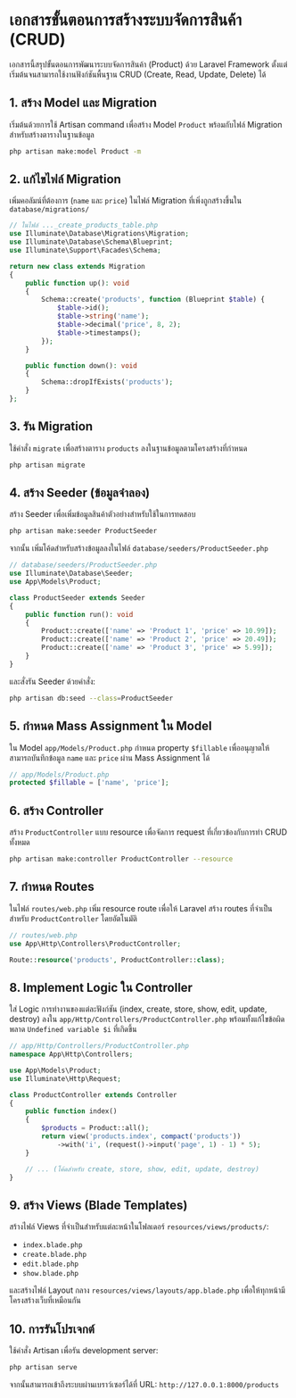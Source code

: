 # เอกสารขั้นตอนการสร้างระบบจัดการสินค้า (CRUD)

เอกสารนี้สรุปขั้นตอนการพัฒนาระบบจัดการสินค้า (Product) ด้วย Laravel Framework ตั้งแต่เริ่มต้นจนสามารถใช้งานฟังก์ชันพื้นฐาน CRUD (Create, Read, Update, Delete) ได้

## 1. สร้าง Model และ Migration
เริ่มต้นด้วยการใช้ Artisan command เพื่อสร้าง Model `Product` พร้อมกับไฟล์ Migration สำหรับสร้างตารางในฐานข้อมูล

```bash
php artisan make:model Product -m
```

## 2. แก้ไขไฟล์ Migration
เพิ่มคอลัมน์ที่ต้องการ (`name` และ `price`) ในไฟล์ Migration ที่เพิ่งถูกสร้างขึ้นใน `database/migrations/`

```php
// ในไฟล์ ..._create_products_table.php
use Illuminate\Database\Migrations\Migration;
use Illuminate\Database\Schema\Blueprint;
use Illuminate\Support\Facades\Schema;

return new class extends Migration
{
    public function up(): void
    {
        Schema::create('products', function (Blueprint $table) {
            $table->id();
            $table->string('name');
            $table->decimal('price', 8, 2);
            $table->timestamps();
        });
    }

    public function down(): void
    {
        Schema::dropIfExists('products');
    }
};
```

## 3. รัน Migration
ใช้คำสั่ง `migrate` เพื่อสร้างตาราง `products` ลงในฐานข้อมูลตามโครงสร้างที่กำหนด

```bash
php artisan migrate
```

## 4. สร้าง Seeder (ข้อมูลจำลอง)
สร้าง Seeder เพื่อเพิ่มข้อมูลสินค้าตัวอย่างสำหรับใช้ในการทดสอบ

```bash
php artisan make:seeder ProductSeeder
```
จากนั้น เพิ่มโค้ดสำหรับสร้างข้อมูลลงในไฟล์ `database/seeders/ProductSeeder.php`

```php
// database/seeders/ProductSeeder.php
use Illuminate\Database\Seeder;
use App\Models\Product;

class ProductSeeder extends Seeder
{
    public function run(): void
    {
        Product::create(['name' => 'Product 1', 'price' => 10.99]);
        Product::create(['name' => 'Product 2', 'price' => 20.49]);
        Product::create(['name' => 'Product 3', 'price' => 5.99]);
    }
}
```
และสั่งรัน Seeder ด้วยคำสั่ง:
```bash
php artisan db:seed --class=ProductSeeder
```

## 5. กำหนด Mass Assignment ใน Model
ใน Model `app/Models/Product.php` กำหนด property `$fillable` เพื่ออนุญาตให้สามารถบันทึกข้อมูล `name` และ `price` ผ่าน Mass Assignment ได้

```php
// app/Models/Product.php
protected $fillable = ['name', 'price'];
```

## 6. สร้าง Controller
สร้าง `ProductController` แบบ resource เพื่อจัดการ request ที่เกี่ยวข้องกับการทำ CRUD ทั้งหมด

```bash
php artisan make:controller ProductController --resource
```

## 7. กำหนด Routes
ในไฟล์ `routes/web.php` เพิ่ม resource route เพื่อให้ Laravel สร้าง routes ที่จำเป็นสำหรับ `ProductController` โดยอัตโนมัติ

```php
// routes/web.php
use App\Http\Controllers\ProductController;

Route::resource('products', ProductController::class);
```

## 8. Implement Logic ใน Controller
ใส่ Logic การทำงานของแต่ละฟังก์ชัน (index, create, store, show, edit, update, destroy) ลงใน `app/Http/Controllers/ProductController.php` พร้อมทั้งแก้ไขข้อผิดพลาด `Undefined variable $i` ที่เกิดขึ้น

```php
// app/Http/Controllers/ProductController.php
namespace App\Http\Controllers;

use App\Models\Product;
use Illuminate\Http\Request;

class ProductController extends Controller
{
    public function index()
    {
        $products = Product::all();
        return view('products.index', compact('products'))
            ->with('i', (request()->input('page', 1) - 1) * 5);
    }

    // ... (โค้ดสำหรับ create, store, show, edit, update, destroy)
}
```

## 9. สร้าง Views (Blade Templates)
สร้างไฟล์ Views ที่จำเป็นสำหรับแต่ละหน้าในโฟลเดอร์ `resources/views/products/`:
- `index.blade.php`
- `create.blade.php`
- `edit.blade.php`
- `show.blade.php`

และสร้างไฟล์ Layout กลาง `resources/views/layouts/app.blade.php` เพื่อให้ทุกหน้ามีโครงสร้างเว็บที่เหมือนกัน

## 10. การรันโปรเจกต์
ใช้คำสั่ง Artisan เพื่อรัน development server:

```bash
php artisan serve
```
จากนั้นสามารถเข้าถึงระบบผ่านเบราว์เซอร์ได้ที่ URL: `http://127.0.0.1:8000/products`
